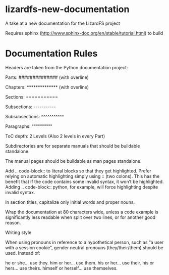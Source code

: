 # lizardfs-new-documentation
A take at a new documentation for the LizardFS project

Requires sphinx (http://www.sphinx-doc.org/en/stable/tutorial.html) to build

Documentation Rules
===================

Headers are taken from the Python documentation project:

Parts:            ############## (with overline)

Chapters:         ************** (with overline)

Sections:         =========== 

Subsections:       -----------

Subsubsections:    ^^^^^^^^^^^

Paragraphs:	   """"""""""

ToC depth: 2 Levels (Also 2 levels in every Part)

Subdirectories are for separate manuals that should be buildable standalone.

The manual pages should be buildable as man pages standalone.

Add .. code-block:: <lang> to literal blocks so that they get highlighted. Prefer relying on automatic highlighting simply using :: (two colons). This has the benefit that if the code contains some invalid syntax, it won’t be highlighted. Adding .. code-block:: python, for example, will force highlighting despite invalid syntax.


In section titles, capitalize only initial words and proper nouns.

Wrap the documentation at 80 characters wide, unless a code example is significantly less readable when split over two lines, or for another good reason.

Writing style

When using pronouns in reference to a hypothetical person, such as “a user with a session cookie”, gender neutral pronouns (they/their/them) should be used. Instead of:

he or she... use they.
him or her... use them.
his or her... use their.
his or hers... use theirs.
himself or herself... use themselves.

